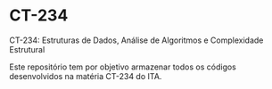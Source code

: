# CT-234
CT-234: Estruturas de Dados, Análise de Algoritmos e Complexidade Estrutural

Este repositório tem por objetivo armazenar todos os códigos desenvolvidos na matéria CT-234 do ITA.
